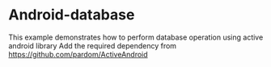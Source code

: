 # Android-database
This example demonstrates how to perform database operation using active android library
Add the required dependency from https://github.com/pardom/ActiveAndroid
